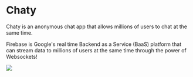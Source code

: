 # Chaty
Chaty is an anonymous chat app that allows millions of users to chat at the same time.

Firebase is Google's real time Backend as a Service (BaaS) platform that can stream data to millions of users at the same time through the power of Websockets! 

![]({{site.baseurl}}/Simulator%20Screen%20Shot%20Feb%2014%2C%202016%2C%207.55.26%20PM.png)

